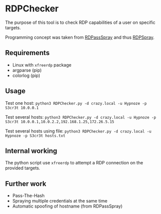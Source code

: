
# RDPChecker

The purpose of this tool is to check RDP capabilities of a user on specific targets.

Programming concept was taken from [RDPassSpray](https://github.com/xFreed0m/RDPassSpray) and thus [RDPSpray](https://github.com/dafthack/RDPSpray).

## Requirements

- Linux with `xfreerdp` package
- argparse (pip)
- colorlog (pip)

## Usage

Test one host: `python3 RDPChecker.py -d crazy.local -u Hypnoze -p S3cr3t 10.0.0.1`

Test several hosts: `python3 RDPChecker.py -d crazy.local -u Hypnoze -p S3cr3t 10.0.0.1,10.0.2.2,192.168.1.25,172.26.5.15`

Test several hosts using file: `python3 RDPChecker.py -d crazy.local -u Hypnoze -p S3cr3t hosts.txt`


## Internal working

The python script use `xfreerdp` to attempt a RDP connection on the provided targets.


## Further work

- Pass-The-Hash
- Spraying multiple credentials at the same time
- Automatic spoofing of hostname (from RDPassSpray)
